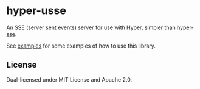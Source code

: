 # hyper-usse

An SSE (server sent events) server for use with Hyper, simpler than [hyper-sse](https://crates.io/crates/hyper-sse).

See [examples](https://github.com/koxiaet/hyper-usse/tree/master/examples) for some examples of how to use this library.

## License

Dual-licensed under MIT License and Apache 2.0.
